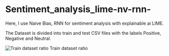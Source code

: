 # Sentiment_analysis_lime-nv-rnn-
Here, I use Naive Bias, RNN for sentiment analysis with explainable ai LIME.

The Dataset is divided into train and test CSV files with the labels Positive, Negative and Neutral. 

<p align="left"> <img src="https://drive.google.com/file/d/1qHVrsb4vTv0BRVQlxSH4tCS4q09yN2hb/view?usp=sharing" alt="Train dataset ratio" /> Train dataset ratio </p>


